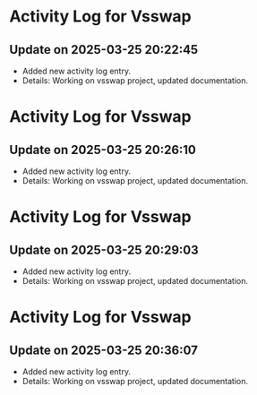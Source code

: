 # Activity Log for Vsswap

## Update on 2025-03-25 20:22:45
- Added new activity log entry.
- Details: Working on vsswap project, updated documentation.

# Activity Log for Vsswap

## Update on 2025-03-25 20:26:10
- Added new activity log entry.
- Details: Working on vsswap project, updated documentation.

# Activity Log for Vsswap

## Update on 2025-03-25 20:29:03
- Added new activity log entry.
- Details: Working on vsswap project, updated documentation.

# Activity Log for Vsswap

## Update on 2025-03-25 20:36:07
- Added new activity log entry.
- Details: Working on vsswap project, updated documentation.

